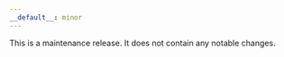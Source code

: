 ```yaml
---
__default__: minor
---
```


This is a maintenance release. It does not contain any notable changes.
